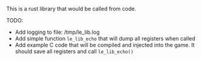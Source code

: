 
This is a rust library that would be called from code.

TODO:
* Add logging to file: /tmp/le_lib.log
* Add simple function `le_lib_echo` that will dump all registers when called
* Add example C code that will be compiled and injected into the game. It should save all registers and call `le_lib_echo()`